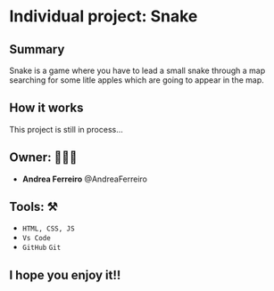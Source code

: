 # Individual project: Snake

## Summary
Snake is a game where you have to lead a small snake through a map searching for some litle apples which are going to appear in the map.

## How it works
This project is still in process...

## Owner: 👩🏻‍💻

- **Andrea Ferreiro** @AndreaFerreiro

## Tools: ⚒️

- `HTML, CSS, JS `
- `Vs Code`
- `GitHub` `Git`

## I hope you enjoy it!!
